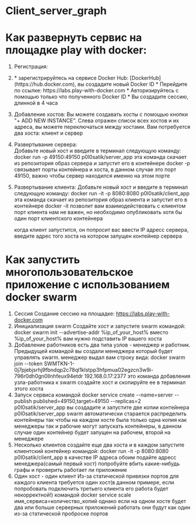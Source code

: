 # Client_server_graph


# Как развернуть сервис на площадке play with docker:
1. Регистрация:
    <li>
    * зарегистрируйтесь на сервисе Docker Hub: [DockerHub](https://hub.docker.com), вы создадите новый Docker ID
    * Перейдите по ссылке: https://labs.play-with-docker.com
    * Авторизируйтесь с помощью только что полученного Docker ID
    * Вы создадите сессию, длинной в 4 часa
    </li>

2. Добавление хостов:
    Вы можете создавать хосты с помощью кнопки "+ ADD NEW INSTANCE".
    Слева отражен список всех хостов и их адреса, вы можете переключаться между хостами.
    Вам потребуется два хоста: клиент и сервер

3. Развертывание сервера:  
    Добавьте новый хост и введите в терминал следующую команду:
    docker run -p 49150:49150 p0l0satik/server_app 
    эта команда скачает из репозитория образ сервера и запустит его в контейнере docker
    -p связывает порты контейнера и хоста, в данном случае это порт 49150, важно чтобы сервер находился именно на этом порте

4. Развертывание клиента:
    Добавьте новый хост и введите в терминал следующую команду:
    docker run -it -p 8080:8080 p0l0satik/client_app 
    эта команда скачает из репозитория образ клиента и запустит его в контейнере docker
    -it позволит вам взаимодействовать с клиентом
    порт клиента нам не важен, но необходимо опубликовать хотя бы один порт клиентского контейнера

    когда клиент запустится, он попросит вас ввести IP адресс сервера, введите адрес того хоста на котором запущен 
    контейнер сервера

# Как запустить многопользовательское приложение с использованием docker swarm
1. Сессия
    Создание сессию на площадке: https://labs.play-with-docker.com
2. Инициализация swarm
    Создайте хост и запустите swarm командой:
    docker swarm init --advertise-addr %ip_of_your_host%
    вместо %ip_of_your_host% вам нужно подставить IP вашего хоста
3. Добавление работников
    есть два типа узлов - менеджер и работник. Предыдущей командой вы создали менеджера который будет управлять swarm. 
    менеджер выдал вам строку вида:
    docker swarm join --token SWMTKN-1-0j7pjebjsrhj9fbndqp2c78ql1klstpp3hfpmua02egzcn3w9i-796r0dh0gn0llnhfeux94etdr   192.168.0.17:2377
    это команда добавления узла-работника к swarm
    создайте хост и скопируйте ее в терминал этого хоста
4. Запуск сервиса
    командой docker service create --name=server --publish published=49150,target=49150 --replicas=2 p0l0satik/server_app
    вы создадите и запустите две копии контейнера p0l0satik/server_app
    swarm автоматически старается распределить контейнеры так чтобы на каждом хосте была только одна копия
    как менеджеры так и рабочие могут запускать контейнеры, в данном случае один контейнер будет запущен на рабочем, второй на менеджере
5. Несколько клиентов
    создайте еще два хоста и в каждом запустите клиентский контейнер командой:
    docker run -it -p 8080:8080 p0l0satik/client_app 
    в качестве IP адреса обоим подайте адресс менеджера(самый первый хост)
    попробуйте вбить какие-нибудь графы и проверить работает ли приложение
6. Один хост - один клиент
    Из-за статической привязки портов для каждого клиента требуется один хост(в данном примере, если попробовать подключить третьего клиента его работа будет некорректной!)
    командой docker service scale имя_сервиса=количество_копий
    однако если на одном хосте будет два или больше серверных приложений работать они будут как один из-за статической проброске портов
    
 
